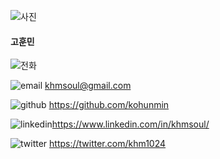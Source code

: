 ![사진](https://mblogthumb-phinf.pstatic.net/20160913_212/chandong83_1473777024430FaJVi_PNG/image_8384834711473777011081.png?type=w800)

#### 고훈민
![전화](http://kohunmin.github.io/img/telephone.png) 

![email](http://kohunmin.github.io/img/email.png) khmsoul@gmail.com

![github](http://kohunmin.github.io/img/github-logo.png) https://github.com/kohunmin

![linkedin](http://kohunmin.github.io/img/linkedin.png)https://www.linkedin.com/in/khmsoul/ 

![twitter](http://kohunmin.github.io/img/twitter.png) https://twitter.com/khm1024
